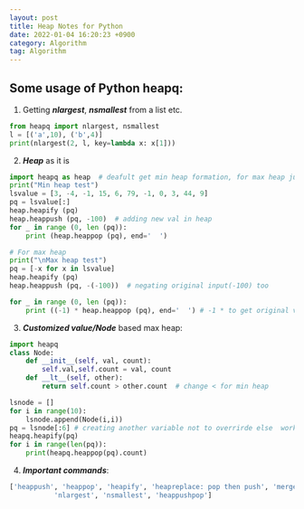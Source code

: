 ```yaml
---
layout: post 
title: Heap Notes for Python 
date: 2022-01-04 16:20:23 +0900 
category: Algorithm
tag: Algorithm
---
```


## Some usage of Python heapq:

1. Getting _**nlargest**_, **_nsmallest_** from a list etc.


```python
from heapq import nlargest, nsmallest
l = [('a',10), ('b',4)]
print(nlargest(2, l, key=lambda x: x[1]))
```

2. _**Heap**_ as it is
```python
import heapq as heap  # deafult get min heap formation, for max heap just negate all values
print("Min heap test")
lsvalue = [3, -4, -1, 15, 6, 79, -1, 0, 3, 44, 9]
pq = lsvalue[:]
heap.heapify (pq)
heap.heappush (pq, -100)  # adding new val in heap
for _ in range (0, len (pq)):
    print (heap.heappop (pq), end='  ')

# For max heap
print("\nMax heap test")
pq = [-x for x in lsvalue]
heap.heapify (pq)
heap.heappush (pq, -(-100))  # negating original input(-100) too

for _ in range (0, len (pq)):
    print ((-1) * heap.heappop (pq), end='  ') # -1 * to get original vals
```

3. _**Customized value/Node**_ based max heap:
```python
import heapq
class Node:
    def __init__(self, val, count):
        self.val,self.count = val, count
    def __lt__(self, other):
        return self.count > other.count  # change < for min heap

lsnode = []
for i in range(10):
    lsnode.append(Node(i,i))
pq = lsnode[:6] # creating another variable not to overrirde else  work on lsnode
heapq.heapify(pq)
for i in range(len(pq)):
    print(heapq.heappop(pq).count)
```
4. _**Important commands**_:
```python
['heappush', 'heappop', 'heapify', 'heapreplace: pop then push', 'merge: merges 2 sorted list',
           'nlargest', 'nsmallest', 'heappushpop']
```